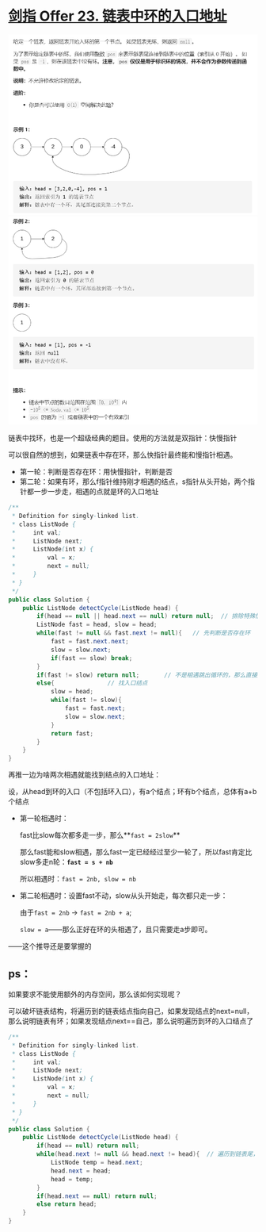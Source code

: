 # [剑指 Offer 23. 链表中环的入口地址](https://leetcode-cn.com/problems/shu-de-zi-jie-gou-lcof/)

<img src="pic\image-20210504152400886.png" alt="image-20210504152400886" style="zoom:67%;" />

<img src="pic\image-20210504152420515.png" alt="image-20210504152420515" style="zoom:67%;" />

链表中找环，也是一个超级经典的题目。使用的方法就是双指针：快慢指针

可以很自然的想到，如果链表中存在环，那么快指针最终能和慢指针相遇。

- 第一轮：判断是否存在环：用快慢指针，判断是否
- 第二轮：如果有环，那么f指针维持刚才相遇的结点，s指针从头开始，两个指针都一步一步走，相遇的点就是环的入口地址

```java
/**
 * Definition for singly-linked list.
 * class ListNode {
 *     int val;
 *     ListNode next;
 *     ListNode(int x) {
 *         val = x;
 *         next = null;
 *     }
 * }
 */
public class Solution {
    public ListNode detectCycle(ListNode head) {
        if(head == null || head.next == null) return null;	// 排除特殊情况——只有一个结点，不存在环的情况
        ListNode fast = head, slow = head;
        while(fast != null && fast.next != null){	// 先判断是否存在环
            fast = fast.next.next;
            slow = slow.next;
            if(fast == slow) break;
        }
        if(fast != slow) return null;		// 不是相遇跳出循环的，那么直接返回null，表示不存在环
        else{				// 找入口结点
            slow = head;
            while(fast != slow){
                fast = fast.next;
                slow = slow.next;
            }
            return fast;
        }
    }
}
```

再推一边为啥两次相遇就能找到结点的入口地址：

设，从head到环的入口（不包括环入口），有a个结点；环有b个结点，总体有a+b个结点

- 第一轮相遇时：

  fast比slow每次都多走一步，那么**`fast = 2slow`**

  那么fast能和slow相遇，那么fast一定已经经过至少一轮了，所以fast肯定比slow多走n轮：**`fast = s + nb`**

  所以相遇时：`fast = 2nb, slow = nb`

- 第二轮相遇时：设置fast不动，slow从头开始走，每次都只走一步：

  由于`fast = 2nb`  -> `fast = 2nb + a`;

  `slow = a`——那么正好在环的头相遇了，且只需要走a步即可。

——这个推导还是要掌握的



## ps：

如果要求不能使用额外的内存空间，那么该如何实现呢？

可以破坏链表结构，将遍历到的链表结点指向自己，如果发现结点的next=null，那么说明链表有环；如果发现结点next==自己，那么说明遍历到环的入口结点了

```java
/**
 * Definition for singly-linked list.
 * class ListNode {
 *     int val;
 *     ListNode next;
 *     ListNode(int x) {
 *         val = x;
 *         next = null;
 *     }
 * }
 */
public class Solution {
    public ListNode detectCycle(ListNode head) {
        if(head == null) return null;
        while(head.next != null && head.next != head){	// 遍历到链表尾，说明无环 or 遍历到自己了，说明存在环
            ListNode temp = head.next;
            head.next = head;
            head = temp;
        }
        if(head.next == null) return null;
        else return head;
    }
}
```

